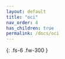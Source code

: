 ```yaml
---
layout: default
title: "oci"
nav_order: 4
has_children: true
permalink: /docs/oci
---
```


{: .fs-6 .fw-300 }
